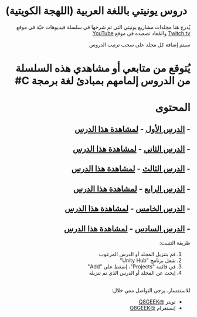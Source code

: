 # دروس يونيتي باللغة العربية (اللهجة الكويتية)

<div dir="rtl" style="text-align: right;">
  
  يُدرج هنا مجلدات مشاريع يونيتي التي تم شرحها في سلسلة فيديوهات حيّة في موقع [Twitch.tv](https://twitch.tv/q8geek "Twitch.tv") والمُعاد تصعيده في موقع [YouTube](https://www.youtube.com/playlist?list=PLDZu-0IA-DA-WCMvFllakKVbJqqSHG-5y "YouTube")

</div>

<div dir="rtl" style="text-align: right;">
  
  سيتم إضافة كل مجلد على سحب ترتيب الدروس

</div>

<div dir="rtl" style="text-align: right;">

# يُتوقع من متابعي أو مشاهدي هذه السلسلة من الدروس إلمامهم بمبادئ لغة برمجة C#

</div>

<div dir="rtl" style="text-align: right;">
  
# المحتوى
## - [الدرس الأول](https://github.com/q8geek/Unity-Tutorials/tree/master/First%20Tutorial) - [لمشاهدة هذا الدرس](https://youtu.be/jNCt0Jh3gS4)
## - [الدرس الثاني](https://github.com/q8geek/Unity-Tutorials/tree/master/Second%20Tutorial) - [لمشاهدة هذا الدرس](https://youtu.be/TZBbHrA1BsA)
## - [الدرس الثالث](https://github.com/q8geek/Unity-Tutorials/tree/master/Third%20Tutorial) - [لمشاهدة هذا الدرس](https://youtu.be/7zDofw8RMAU)
## - [الدرس الرابع](https://github.com/q8geek/Unity-Tutorials/tree/master/Fourth%20Tutorial) - [لمشاهدة هذا الدرس](https://youtu.be/7zDofw8RMAU)
## - [الدرس الخامس](https://github.com/q8geek/Unity-Tutorials/tree/master/Fifth%20Tutorial) - [لمشاهدة هذا الدرس](https://youtu.be/c566YZpKnWI)
## - [الدرس السادس](https://github.com/q8geek/Unity-Tutorials/tree/master/Sixth%20Tutorial) - [لمشاهدة هذا الدرس](https://youtu.be/c566YZpKnWI)


</div>

<div dir="rtl" style="text-align: right;">
  
طريقة التثبيت:
1. قم بتنزيل المجلد أو الدرس المرغوب
2. شغل برنامج "Unity Hub"
3. في قائمة "Projects"، إضغط على "Add"
4. إبحث عن المجلد أو الدرس الذي تم تنزيله

</div>

<br/>

<div dir="rtl" style="text-align: right;">للاستفسار، يرجى التواصل معي خلال:

- تويتر [@Q8GEEK](http://twitter.com/q8geek "@Q8GEEK")
- إنستغرام [@Q8GEEK](http://instagram.com/q8geek "@Q8GEEK")

</div>
